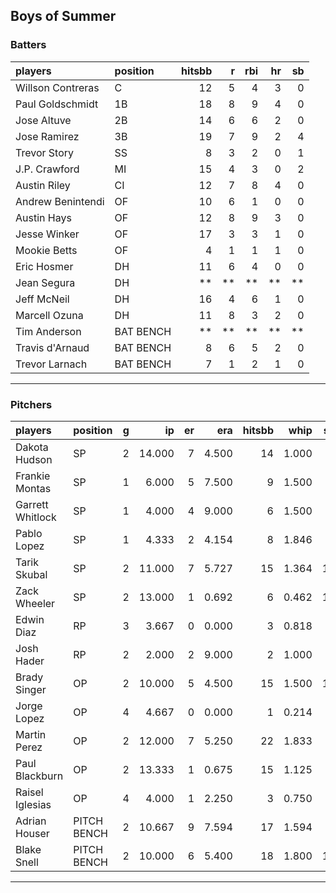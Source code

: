 ## Boys of Summer

### Batters

 
|players           |position  | hitsbb|  r| rbi| hr| sb| 
|:-----------------|:---------|------:|--:|---:|--:|--:| 
|Willson Contreras |C         |     12|  5|   4|  3|  0| 
|Paul Goldschmidt  |1B        |     18|  8|   9|  4|  0| 
|Jose Altuve       |2B        |     14|  6|   6|  2|  0| 
|Jose Ramirez      |3B        |     19|  7|   9|  2|  4| 
|Trevor Story      |SS        |      8|  3|   2|  0|  1| 
|J.P. Crawford     |MI        |     15|  4|   3|  0|  2| 
|Austin Riley      |CI        |     12|  7|   8|  4|  0| 
|Andrew Benintendi |OF        |     10|  6|   1|  0|  0| 
|Austin Hays       |OF        |     12|  8|   9|  3|  0| 
|Jesse Winker      |OF        |     17|  3|   3|  1|  0| 
|Mookie Betts      |OF        |      4|  1|   1|  1|  0| 
|Eric Hosmer       |DH        |     11|  6|   4|  0|  0| 
|Jean Segura       |DH        |     **| **|  **| **| **| 
|Jeff McNeil       |DH        |     16|  4|   6|  1|  0| 
|Marcell Ozuna     |DH        |     11|  8|   3|  2|  0| 
|Tim Anderson      |BAT BENCH |     **| **|  **| **| **| 
|Travis d'Arnaud   |BAT BENCH |      8|  6|   5|  2|  0| 
|Trevor Larnach    |BAT BENCH |      7|  1|   2|  1|  0| 


* * *

### Pitchers

 
|players          |position    |  g|     ip| er|   era| hitsbb|  whip| so|  w| sv| 
|:----------------|:-----------|--:|------:|--:|-----:|------:|-----:|--:|--:|--:| 
|Dakota Hudson    |SP          |  2| 14.000|  7| 4.500|     14| 1.000|  8|  0|  0| 
|Frankie Montas   |SP          |  1|  6.000|  5| 7.500|      9| 1.500|  2|  1|  0| 
|Garrett Whitlock |SP          |  1|  4.000|  4| 9.000|      6| 1.500|  5|  0|  0| 
|Pablo Lopez      |SP          |  1|  4.333|  2| 4.154|      8| 1.846|  5|  0|  0| 
|Tarik Skubal     |SP          |  2| 11.000|  7| 5.727|     15| 1.364| 14|  1|  0| 
|Zack Wheeler     |SP          |  2| 13.000|  1| 0.692|      6| 0.462| 11|  2|  0| 
|Edwin Diaz       |RP          |  3|  3.667|  0| 0.000|      3| 0.818|  9|  0|  2| 
|Josh Hader       |RP          |  2|  2.000|  2| 9.000|      2| 1.000|  5|  0|  1| 
|Brady Singer     |OP          |  2| 10.000|  5| 4.500|     15| 1.500| 10|  1|  0| 
|Jorge Lopez      |OP          |  4|  4.667|  0| 0.000|      1| 0.214|  5|  0|  2| 
|Martin Perez     |OP          |  2| 12.000|  7| 5.250|     22| 1.833|  9|  0|  0| 
|Paul Blackburn   |OP          |  2| 13.333|  1| 0.675|     15| 1.125|  7|  1|  0| 
|Raisel Iglesias  |OP          |  4|  4.000|  1| 2.250|      3| 0.750|  7|  0|  2| 
|Adrian Houser    |PITCH BENCH |  2| 10.667|  9| 7.594|     17| 1.594|  8|  0|  0| 
|Blake Snell      |PITCH BENCH |  2| 10.000|  6| 5.400|     18| 1.800| 11|  0|  0| 


* * *


